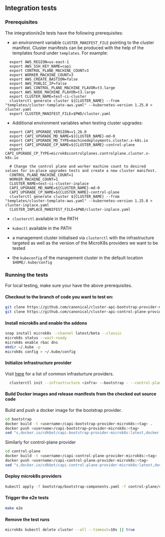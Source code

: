 ## Integration tests

### Prerequisites

The integration/e2e tests have the following prerequisites:

  * an environment variable `CLUSTER_MANIFEST_FILE` pointing to the cluster manifest. Cluster manifests can be produced with the help of the templates found under `templates`. For example:
  ```
    export AWS_REGION=us-east-1
    export AWS_SSH_KEY_NAME=capi
    export CONTROL_PLANE_MACHINE_COUNT=3
    export WORKER_MACHINE_COUNT=3
    export AWS_CREATE_BASTION=false
    export AWS_PUBLIC_IP=false
    export AWS_CONTROL_PLANE_MACHINE_FLAVOR=t3.large
    export AWS_NODE_MACHINE_FLAVOR=t3.large
    export CLUSTER_NAME=test-ci-cluster
    clusterctl generate cluster ${CLUSTER_NAME} --from "templates/cluster-template-aws.yaml" --kubernetes-version 1.25.0 > cluster.yaml
    export CLUSTER_MANIFEST_FILE=$PWD/cluster.yaml
  ```

  *  Additional environment variables when testing cluster upgrades:
  ```
    export CAPI_UPGRADE_VERSION=v1.26.0
    export CAPI_UPGRADE_MD_NAME=${CLUSTER_NAME}-md-0
    export CAPI_UPGRADE_MD_TYPE=machinedeployments.cluster.x-k8s.io
    export CAPI_UPGRADE_CP_NAME=${CLUSTER_NAME}-control-plane
    export CAPI_UPGRADE_CP_TYPE=microk8scontrolplanes.controlplane.cluster.x-k8s.io

    # Change the control plane and worker machine count to desired values for in-place upgrades tests and create a new cluster manifest.
    CONTROL_PLANE_MACHINE_COUNT=1
    WORKER_MACHINE_COUNT=1
    CLUSTER_NAME=test-ci-cluster-inplace
    CAPI_UPGRADE_MD_NAME=${CLUSTER_NAME}-md-0
    CAPI_UPGRADE_CP_NAME=${CLUSTER_NAME}-control-plane
    clusterctl generate cluster ${CLUSTER_NAME} --from "templates/cluster-template-aws.yaml" --kubernetes-version 1.25.0 > cluster-inplace.yaml
    CLUSTER_INPLACE_MANIFEST_FILE=$PWD/cluster-inplace.yaml

  ```

  * `clusterctl` available in the PATH

  * `kubectl` available in the PATH

  * a management cluster initialised via `clusterctl` with the infrastructure targeted as well as the version of the MicroK8s providers we want to be tested

  * the `kubeconfig` of the management cluster in the default location `$HOME/.kube/config`


### Running the tests

For local testing, make sure your have the above prerequisites.

#### Checkout to the branch of code you want to test on:

```bash
git clone https://github.com/canonical/cluster-api-bootstrap-provider-microk8s bootstrap -b "<branch-name>"
git clone https://github.com/canonical/cluster-api-control-plane-provider-microk8s control-plane -b "<branch-name>"
```

#### Install microk8s and enable the addons

```bash
snap install microk8s --channel latest/beta --classic
microk8s status --wait-ready
microk8s enable rbac dns
mkdir ~/.kube -p
microk8s config > ~/.kube/config
```

#### Initialize infrastructure provider

Visit [here](https://cluster-api.sigs.k8s.io/user/quick-start.html#initialization-for-common-providers) for a list of common infrasturture providers.

```bash
  clusterctl init --infrastructure <infra> --bootstrap - --control-plane -
```

#### Build Docker images and release manifests from the checked out source code

Build and push a docker image for the bootstrap provider.
```bash
cd bootstrap
docker build -t <username>/capi-bootstrap-provider-microk8s:<tag> .
docker push <username>/capi-bootstrap-provider-microk8s:<tag>
sed "s,docker.io/cdkbot/capi-bootstrap-provider-microk8s:latest,docker.io/<username>/capi-bootstrap-provider-microk8s:<tag>," -i bootstrap-components.yaml
```

Similarly for control-plane provider
```bash
cd control-plane
docker build -t <username>/capi-control-plane-provider-microk8s:<tag> .
docker push <username>/capi-control-plane-provider-microk8s:<tag>
sed "s,docker.io/cdkbot/capi-control-plane-provider-microk8s:latest,docker.io/<username>/capi-control-plane-provider-microk8s:<tag>," -i control-plane-components.yaml
```

#### Deploy microk8s providers

```bash
kubectl apply -f bootstrap/bootstrap-components.yaml -f control-plane/control-plane-components.yaml
```

#### Trigger the e2e tests

```bash
make e2e
```

#### Remove the test runs

```bash
microk8s kubectl delete cluster --all --timeout=10s || true
```
